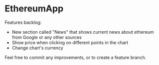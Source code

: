# EthereumApp

Features backlog:
- New section called "News" that shows current news about ethereum from Google or any other sources
- Show price when clicking on different points in the chart
- Change chart's currency 

Feel free to commit any improvements, or to create a feature branch.
